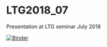 # LTG2018_07
Presentation at LTG seminar July 2018

[![Binder](https://mybinder.org/badge.svg)](https://mybinder.org/v2/gh/dmollaaliod/LTG2018_07/master?filepath=Slides.ipynb)
